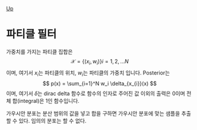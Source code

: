[Up](index.md)
# 파티클 필터

가중치를 가지는 파티클 집합은
$$
\mathcal{X} = \{ (x_i, w_i)\}i=1,2, \dots N
$$
이며, 여기서 $x_i$는 파티클의 위치, $w_i$는 파티클의 가중치 입니다. Posterior는
$$
p(x) = \sum_{i=1}^N w_i \delta_{x_{i}}(x)
$$
이며, 여기서 $\delta$는 dirac delta 함수로 함수의 인자로 주어진 값 이외의 출력은 0이며 전체 합(integral)은 1인 함수입니다.

가우시안 분포는 분산 범위의 값을 넣고 합을 구하면 가우시안 분포에 맞는 샘플을 추출 할 수 있다. 임의의 분포는 할 수 없다.



